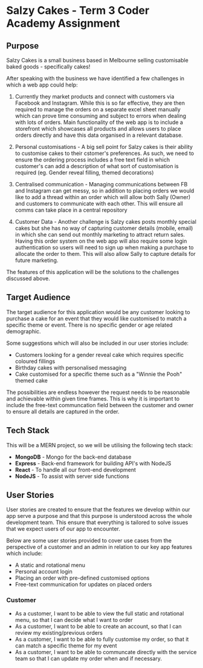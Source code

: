 # Salzy Cakes - Term 3 Coder Academy Assignment

## Purpose

Salzy Cakes is a small business based in Melbourne selling customisable baked goods - specifically cakes!

After speaking with the business we have identified a few challenges in which a web app could help:

1. Currently they market products and connect with customers via Facebook and Instagram. While this is so far effective, they are then required to manage the orders on a separate excel sheet manually which can prove time consuming and subject to errors when dealing with lots of orders. Main functionality of the web app is to include a storefront which showcases all products and allows users to place orders directly and have this data organised in a relevant database.

2. Personal customisations - A big sell point for Salzy cakes is their ability to customise cakes to their cstomer's preferences. As such, we need to ensure the ordering process includes a free text field in which customer's can add a description of what sort of customisation is required (eg. Gender reveal filling,  themed decorations)

3. Centralised communication - Managing communications between FB and Instagram can get messy, so in addition to placing orders we would like to add a thread within an order which will allow both Sally (Owner) and customers to communicate with each other. This will ensure all comms can take place in a central repository

4. Customer Data - Another challenge is Salzy cakes posts monthly special cakes but she has no way of capturing customer details (mobile, email) in which she can send out monthly marketing to attract return sales. Having this order system on the web app will also require some login authentication so users will need to sign up when making a purchase to allocate the order to them. This will also allow Sally to capture details for future marketing.

The features of this application will be the solutions to the challenges discussed above.

## Target Audience

The target audience for this application would be any customer looking to purchase a cake for an event that they would like customised to match a specific theme or event. There is no specific gender or age related demographic.

Some suggestions which will also be included in our user stories include:

- Customers looking for a gender reveal cake which requires specific coloured fillings
- Birthday cakes with personalised messaging
- Cake customised for a specific theme such as a "Winnie the Pooh" themed cake

The possibilities are endless however the request needs to be reasonable and achievable within given time frames. This is why it is important to include the free-text communcation field between the customer and owner to ensure all details are captured in the order. 

## Tech Stack

This will be a MERN project, so we will be utilising the following tech stack:

- **MongoDB** - Mongo for the back-end database
- **Express** - Back-end framework for building API's with NodeJS
- **React** - To handle all our front-end development
- **NodeJS** - To assist with server side functions



## User Stories

User stories are created to ensure that the features we develop within our app serve a purpose and that this purpose is understood across the whole development team. This ensure that everything is tailored to solve issues that we expect users of our app to encounter. 

Below are some user stories provided to cover use cases from the perspective of a customer and an admin in relation to our key app features which include:

- A static and rotational menu
- Personal account login
- Placing an order with pre-defined customised options
- Free-text communication for updates on placed orders

### Customer

- As a customer, I want to be able to view the full static and rotational menu, so that I can decide what I want to order
- As a customer, I want to be able to create an account, so that I can review my existing/previous orders
- As a customer, I want to be able to fully customise my order, so that it can match a specific theme for my event
- As a customer, I want to be able to communcate directly with the service team so that I can update my order when and if necessary.


